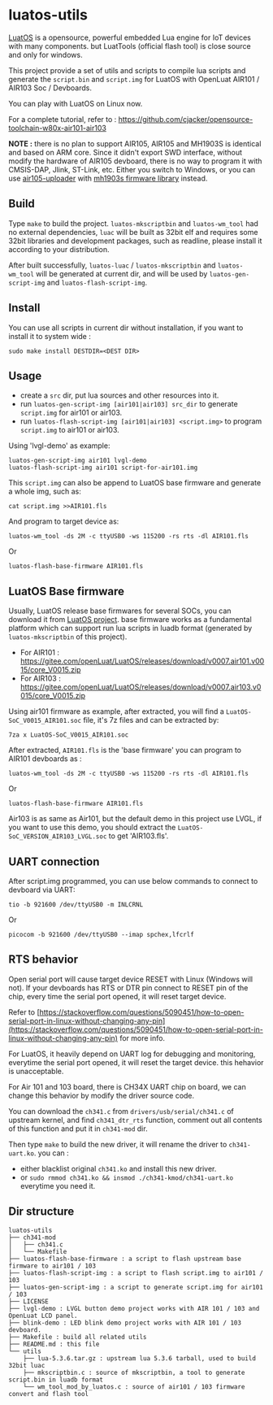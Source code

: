 # luatos-utils

[LuatOS](https://github.com/openLuat/LuatOS) is a opensource, powerful embedded Lua engine for IoT devices with many components. but LuatTools (official flash tool) is close source and only for windows.

This project provide a set of utils and scripts to compile lua scripts and generate the `script.bin` and `script.img` for LuatOS with OpenLuat AIR101 / AIR103 Soc / Devboards.

You can play with LuatOS on Linux now.

For a complete tutorial, refer to : https://github.com/cjacker/opensource-toolchain-w80x-air101-air103

**NOTE :** there is no plan to support AIR105, AIR105 and MH1903S is identical and based on ARM core. Since it didn't export SWD interface, without modify the hardware of AIR105 devboard, there is no way to program it with CMSIS-DAP, Jlink, ST-Link, etc. Either you switch to Windows, or you can use [air105-uploader](https://github.com/racerxdl/air105-uploader) with [mh1903s firmware library](https://github.com/cjacker/mh1903_firmware_library_gcc_makefile) instead.

## Build
Type `make` to build the project. `luatos-mkscriptbin` and `luatos-wm_tool` had no external dependencies, `luac` will be built as 32bit elf and requires some 32bit libraries and development packages, such as readline, please install it according to your distribution.

After built successfully, `luatos-luac` / `luatos-mkscriptbin` and `luatos-wm_tool` will be generated at current dir, and will be used by `luatos-gen-script-img` and `luatos-flash-script-img`.

## Install
You can use all scripts in current dir without installation, if you want to install it to system wide :

```
sudo make install DESTDIR=<DEST DIR>
```

## Usage
- create a `src` dir, put lua sources and other resources into it.
- run `luatos-gen-script-img [air101|air103] src_dir` to generate `script.img` for air101 or air103.
- run `luatos-flash-script-img [air101|air103] <script.img>` to program `script.img` to air101 or air103.

Using 'lvgl-demo' as example:
```
luatos-gen-script-img air101 lvgl-demo
luatos-flash-script-img air101 script-for-air101.img
```

This `script.img` can also be append to LuatOS base firmware and generate a whole img, such as:
```
cat script.img >>AIR101.fls
```

And program to target device as:
```
luatos-wm_tool -ds 2M -c ttyUSB0 -ws 115200 -rs rts -dl AIR101.fls
```
Or
```
luatos-flash-base-firmware AIR101.fls
```

## LuatOS Base firmware

Usually, LuatOS release base firmwares for several SOCs, you can download it from [LuatOS project](https://gitee.com/openLuat/LuatOS/releases). base firmware works as a fundamental platform which can support run lua scripts in luadb format (generated by `luatos-mkscriptbin` of this project).

- For AIR101 : https://gitee.com/openLuat/LuatOS/releases/download/v0007.air101.v0015/core_V0015.zip
- For AIR103 : https://gitee.com/openLuat/LuatOS/releases/download/v0007.air103.v0015/core_V0015.zip

Using air101 firmware as example, after extracted, you will find a `LuatOS-SoC_V0015_AIR101.soc` file, it's 7z files and can be extracted by:

```
7za x LuatOS-SoC_V0015_AIR101.soc
```

After extracted, `AIR101.fls` is the 'base firmware' you can program to AIR101 devboards as :
```
luatos-wm_tool -ds 2M -c ttyUSB0 -ws 115200 -rs rts -dl AIR101.fls
```

Or 
```
luatos-flash-base-firmware AIR101.fls
```

Air103 is as same as Air101, but the default demo in this project use LVGL, if you want to use this demo, you should extract the `LuatOS-SoC_VERSION_AIR103_LVGL.soc` to get 'AIR103.fls'.


## UART connection

After script.img programmed, you can use below commands to connect to devboard via UART:

```
tio -b 921600 /dev/ttyUSB0 -m INLCRNL
```
Or

```
picocom -b 921600 /dev/ttyUSB0 --imap spchex,lfcrlf
```

## RTS behavior

Open serial port will cause target device RESET with Linux (Windows will not). If your devboards has RTS or DTR pin connect to RESET pin of the chip, every time the serial port opened, it will reset target device.

Refer to [https://stackoverflow.com/questions/5090451/how-to-open-serial-port-in-linux-without-changing-any-pin](https://stackoverflow.com/questions/5090451/how-to-open-serial-port-in-linux-without-changing-any-pin) for more info.

For LuatOS, it heavily depend on UART log for debugging and monitoring, everytime the serial port opened, it will reset the target device. this hehavior is unacceptable.

For Air 101 and 103 board, there is CH34X UART chip on board, we can change this behavior by modify the driver source code.

You can download the `ch341.c` from `drivers/usb/serial/ch341.c` of upstream kernel, and find `ch341_dtr_rts` function, comment out all contents of this function and put it in `ch341-mod` dir.

Then type `make` to build the new driver, it will rename the driver to `ch341-uart.ko`. you can :
- either blacklist original `ch341.ko` and install this new driver.
- or `sudo rmmod ch341.ko && insmod ./ch341-kmod/ch341-uart.ko` everytime you need it.
 
## Dir structure
```
luatos-utils
├── ch341-mod
│   ├── ch341.c
│   └── Makefile
├── luatos-flash-base-firmware : a script to flash upstream base firmware to air101 / 103
├── luatos-flash-script-img : a script to flash script.img to air101 / 103
├── luatos-gen-script-img : a script to generate script.img for air101 / 103
├── LICENSE
├── lvgl-demo : LVGL button demo project works with AIR 101 / 103 and OpenLuat LCD panel.
├── blink-demo : LED blink demo project works with AIR 101 / 103 devboard.
├── Makefile : build all related utils
├── README.md : this file
└── utils
    ├── lua-5.3.6.tar.gz : upstream lua 5.3.6 tarball, used to build 32bit luac
    ├── mkscriptbin.c : source of mkscriptbin, a tool to generate script.bin in luadb format
    └── wm_tool_mod_by_luatos.c : source of air101 / 103 firmware convert and flash tool
```
